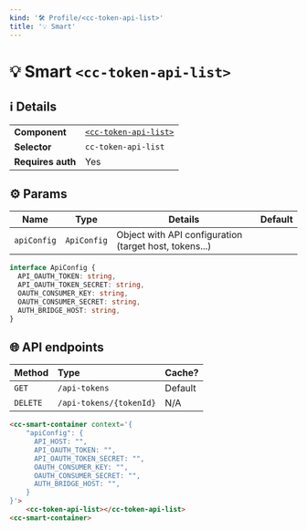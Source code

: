 ```yaml
---
kind: '🛠 Profile/<cc-token-api-list>'
title: '💡 Smart'
---
```


# 💡 Smart `<cc-token-api-list>`

## ℹ️ Details

<table>
  <tr><td><strong>Component    </strong> <td><a href="https://www.clever-cloud.com/doc/clever-components/?path=/docs/🛠-profile-cc-token-api-list--default-story"><code>&lt;cc-token-api-list&gt;</code></a>
  <tr><td><strong>Selector     </strong> <td><code>cc-token-api-list</code>
  <tr><td><strong>Requires auth</strong> <td>Yes
</table>

## ⚙️ Params

| Name        | Type        | Details                                                 | Default |
|-------------|-------------|---------------------------------------------------------|---------|
| `apiConfig` | `ApiConfig` | Object with API configuration (target host, tokens...)  |         |

```ts
interface ApiConfig {
  API_OAUTH_TOKEN: string,
  API_OAUTH_TOKEN_SECRET: string,
  OAUTH_CONSUMER_KEY: string,
  OAUTH_CONSUMER_SECRET: string,
  AUTH_BRIDGE_HOST: string,
}
```

## 🌐 API endpoints

| Method   | Type                    | Cache?  |
|----------|:------------------------|---------|
| `GET`    | `/api-tokens`           | Default |
| `DELETE` | `/api-tokens/{tokenId}` | N/A     |

```html
<cc-smart-container context='{
    "apiConfig": {
      API_HOST: "",
      API_OAUTH_TOKEN: "",
      API_OAUTH_TOKEN_SECRET: "",
      OAUTH_CONSUMER_KEY: "",
      OAUTH_CONSUMER_SECRET: "",
      AUTH_BRIDGE_HOST: "",
    }
}'>
    <cc-token-api-list></cc-token-api-list>
<cc-smart-container>
```
